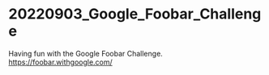 # 20220903_Google_Foobar_Challenge
Having fun with the Google Foobar Challenge.  
https://foobar.withgoogle.com/  
